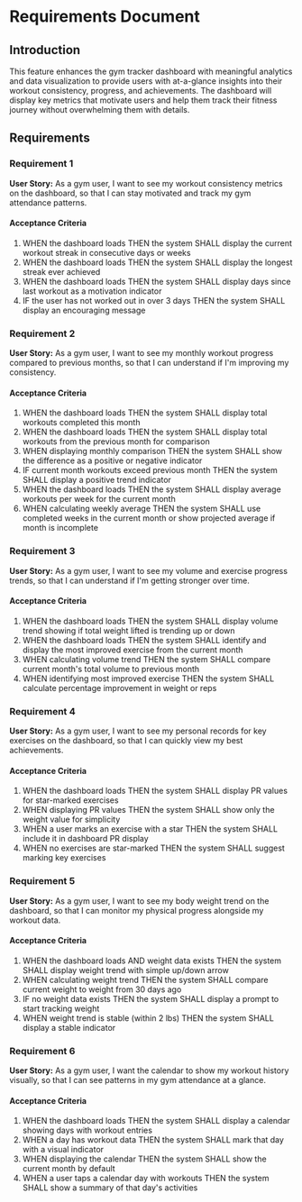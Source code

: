 # Requirements Document

## Introduction

This feature enhances the gym tracker dashboard with meaningful analytics and data visualization to provide users with at-a-glance insights into their workout consistency, progress, and achievements. The dashboard will display key metrics that motivate users and help them track their fitness journey without overwhelming them with details.

## Requirements

### Requirement 1

**User Story:** As a gym user, I want to see my workout consistency metrics on the dashboard, so that I can stay motivated and track my gym attendance patterns.

#### Acceptance Criteria

1. WHEN the dashboard loads THEN the system SHALL display the current workout streak in consecutive days or weeks
2. WHEN the dashboard loads THEN the system SHALL display the longest streak ever achieved
3. WHEN the dashboard loads THEN the system SHALL display days since last workout as a motivation indicator
4. IF the user has not worked out in over 3 days THEN the system SHALL display an encouraging message

### Requirement 2

**User Story:** As a gym user, I want to see my monthly workout progress compared to previous months, so that I can understand if I'm improving my consistency.

#### Acceptance Criteria

1. WHEN the dashboard loads THEN the system SHALL display total workouts completed this month
2. WHEN the dashboard loads THEN the system SHALL display total workouts from the previous month for comparison
3. WHEN displaying monthly comparison THEN the system SHALL show the difference as a positive or negative indicator
4. IF current month workouts exceed previous month THEN the system SHALL display a positive trend indicator
5. WHEN the dashboard loads THEN the system SHALL display average workouts per week for the current month
6. WHEN calculating weekly average THEN the system SHALL use completed weeks in the current month or show projected average if month is incomplete

### Requirement 3

**User Story:** As a gym user, I want to see my volume and exercise progress trends, so that I can understand if I'm getting stronger over time.

#### Acceptance Criteria

1. WHEN the dashboard loads THEN the system SHALL display volume trend showing if total weight lifted is trending up or down
2. WHEN the dashboard loads THEN the system SHALL identify and display the most improved exercise from the current month
3. WHEN calculating volume trend THEN the system SHALL compare current month's total volume to previous month
4. WHEN identifying most improved exercise THEN the system SHALL calculate percentage improvement in weight or reps

### Requirement 4

**User Story:** As a gym user, I want to see my personal records for key exercises on the dashboard, so that I can quickly view my best achievements.

#### Acceptance Criteria

1. WHEN the dashboard loads THEN the system SHALL display PR values for star-marked exercises
2. WHEN displaying PR values THEN the system SHALL show only the weight value for simplicity
3. WHEN a user marks an exercise with a star THEN the system SHALL include it in dashboard PR display
4. WHEN no exercises are star-marked THEN the system SHALL suggest marking key exercises

### Requirement 5

**User Story:** As a gym user, I want to see my body weight trend on the dashboard, so that I can monitor my physical progress alongside my workout data.

#### Acceptance Criteria

1. WHEN the dashboard loads AND weight data exists THEN the system SHALL display weight trend with simple up/down arrow
2. WHEN calculating weight trend THEN the system SHALL compare current weight to weight from 30 days ago
3. IF no weight data exists THEN the system SHALL display a prompt to start tracking weight
4. WHEN weight trend is stable (within 2 lbs) THEN the system SHALL display a stable indicator

### Requirement 6

**User Story:** As a gym user, I want the calendar to show my workout history visually, so that I can see patterns in my gym attendance at a glance.

#### Acceptance Criteria

1. WHEN the dashboard loads THEN the system SHALL display a calendar showing days with workout entries
2. WHEN a day has workout data THEN the system SHALL mark that day with a visual indicator
3. WHEN displaying the calendar THEN the system SHALL show the current month by default
4. WHEN a user taps a calendar day with workouts THEN the system SHALL show a summary of that day's activities